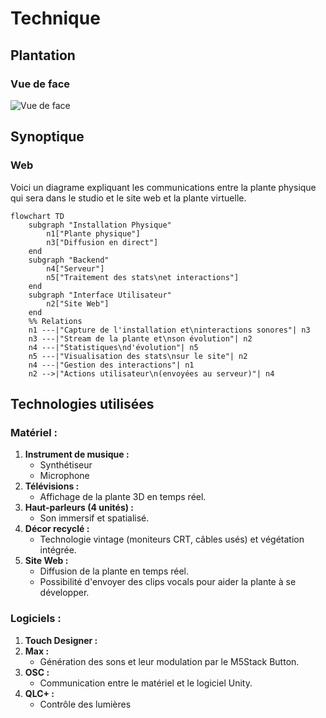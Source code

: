 # Technique

## Plantation
### Vue de face
![Vue de face](Technique/Desktop-5.png)

## Synoptique

### Web
Voici un diagrame expliquant les communications entre la plante physique qui sera dans le studio et le site web et la plante virtuelle.

````mermaid
flowchart TD
    subgraph "Installation Physique"
        n1["Plante physique"]
        n3["Diffusion en direct"]
    end
    subgraph "Backend"
        n4["Serveur"]
        n5["Traitement des stats\net interactions"]
    end
    subgraph "Interface Utilisateur"
        n2["Site Web"]
    end
    %% Relations
    n1 ---|"Capture de l'installation et\ninteractions sonores"| n3
    n3 ---|"Stream de la plante et\nson évolution"| n2
    n4 ---|"Statistiques\nd'évolution"| n5
    n5 ---|"Visualisation des stats\nsur le site"| n2
    n4 ---|"Gestion des interactions"| n1
    n2 -->|"Actions utilisateur\n(envoyées au serveur)"| n4
````

## **Technologies utilisées**

### **Matériel :**  
1. **Instrument de musique :**  
   - Synthétiseur
   - Microphone
2. **Télévisions :**  
   - Affichage de la plante 3D en temps réel. 
3. **Haut-parleurs (4 unités) :**  
   - Son immersif et spatialisé.  
4. **Décor recyclé :**  
   - Technologie vintage (moniteurs CRT, câbles usés) et végétation intégrée.
5. **Site Web :**  
   - Diffusion de la plante en temps réel.
   - Possibilité d'envoyer des clips vocals pour aider la plante à se développer.  

### **Logiciels :**  
1. **Touch Designer :**  
2. **Max :**  
   - Génération des sons et leur modulation par le M5Stack Button.  
3. **OSC :**  
   - Communication entre le matériel et le logiciel Unity.  
4. **QLC+ :**  
   - Contrôle des lumières

